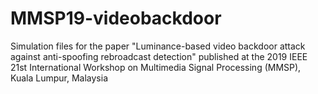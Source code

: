 # MMSP19-videobackdoor
Simulation files for the paper "Luminance-based video backdoor attack against anti-spoofing rebroadcast detection" published at the 2019 IEEE 21st International Workshop on Multimedia Signal Processing (MMSP), Kuala Lumpur, Malaysia

